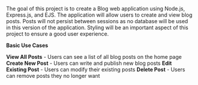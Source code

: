 The goal of this project is to create a Blog web application using Node.js, Express.js, and EJS. The application will allow users to create and view blog posts. 
Posts will not persist between sessions as no database will be used in this version of the application. 
Styling will be an important aspect of this project to ensure a good user experience.

**Basic Use Cases**

**View All Posts** - Users can see a list of all blog posts on the home page
**Create New Post** - Users can write and publish new blog posts
**Edit Existing Post** - Users can modify their existing posts
**Delete Post** - Users can remove posts they no longer want
